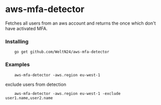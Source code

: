 # aws-mfa-detector

Fetches all users from an aws account and returns the once which don't have activated MFA.

### Installing
        go get github.com/WeltN24/aws-mfa-detector

### Examples
        aws-mfa-detector -aws.region eu-west-1

exclude users from detection

        aws-mfa-detector -aws.region eu-west-1 -exclude user1.name,user2.name
